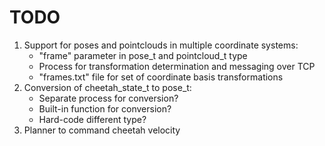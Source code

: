 # TODO

1. Support for poses and pointclouds in multiple coordinate systems:
    * "frame" parameter in pose_t and pointcloud_t type
    * Process for transformation determination and messaging over TCP
    * "frames.txt" file for set of coordinate basis transformations
2. Conversion of cheetah_state_t to pose_t:
    * Separate process for conversion?
    * Built-in function for conversion?
    * Hard-code different type?
3. Planner to command cheetah velocity
